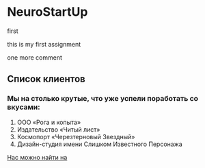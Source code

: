 # NeuroStartUp

first

this is my first assignment

one more comment

## Список клиентов
### Мы на столько крутые, что уже успели поработать со вкусами:

1. ООО «Рога и копыта»
2. Издательство «Читый лист»
3. Космопорт «Черезтерновый Звездный»
4. Дизайн-студия имени Слишком Известного Персонажа
   
[Нас можно найти на](https://google.com)
